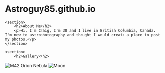# Astroguy85.github.io
    <section>
        <h2>About Me</h2>
        <p>Hi, I'm Craig, I'm 38 and I live in British Columbia, Canada. I'm new to astrophotography and thought I would create a place to post my photos.</p>
    </section>

    <section>
        <h2>Gallery</h2>
![M42 Orion Nebula](https://github.com/Astroguy85/Astroguy85.github.io/assets/158858541/bdd34b05-a231-460b-81f0-8daefdf6c97b)
![Moon](https://github.com/Astroguy85/Astroguy85.github.io/assets/158858541/296cf8f6-ea09-41ba-80bb-4b7b0396243e)

